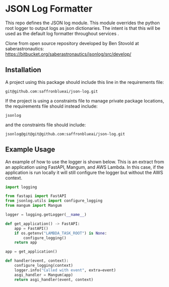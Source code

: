 # JSON Log Formatter

This repo defines the JSON log module. This module overrides the python root logger to output logs as json dictionaries. The intent is that this will be used as the default log formatter throughout services .

Clone from open source repository developed by Ben Stovold at saberastronautics: https://bitbucket.org/saberastronautics/jsonlog/src/develop/ 

## Installation

A project using this package should include this line in the requirements file:

```
git@github.com:saffronblueai/json-log.git
```

If the project is using a constraints file to manage private package locations, the requirements file should instead include:

```
jsonlog
```

and the constraints file should include:

```
jsonlog@git@git@github.com:saffronblueai/json-log.git
```

## Example Usage

An example of how to use the logger is shown below. This is an extract from an application using FastAPI, Mangum, and AWS Lambda. In this case, if the application is run locally it will still configure the logger but without the AWS context.

```python
import logging

from fastapi import FastAPI
from jsonlog.utils import configure_logging
from mangum import Mangum

logger = logging.getLogger(__name__)

def get_application() -> FastAPI:
    app = FastAPI()
    if os.getenv("LAMBDA_TASK_ROOT") is None:
        configure_logging()
    return app

app = get_application()

def handler(event, context):
    configure_logging(context)
    logger.info("Called with event", extra=event)
    asgi_handler = Mangum(app)
    return asgi_handler(event, context)
```